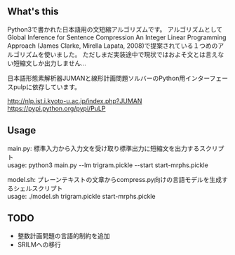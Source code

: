 ## What's this

Python3で書かれた日本語用の文短縮アルゴリズムです。
アルゴリズムとして	Global Inference for Sentence Compression An Integer Linear Programming Approach (James Clarke, Mirella Lapata, 2008)で提案されている１つめのアルゴリズムを使いました。
ただしまだ実装途中で現状ではおよそ文とは言えない短縮文しか出力しません…

日本語形態素解析器JUMANと線形計画問題ソルバーのPython用インターフェースpulpに依存しています。

http://nlp.ist.i.kyoto-u.ac.jp/index.php?JUMAN    
https://pypi.python.org/pypi/PuLP


## Usage

main.py: 標準入力から入力文を受け取り標準出力に短縮文を出力するスクリプト    
usage: python3 main.py --lm trigram.pickle --start start-mrphs.pickle 

model.sh: プレーンテキストの文章からcompress.py向けの言語モデルを生成するシェルスクリプト    
usage: ./model.sh trigram.pickle start-mrphs.pickle

## TODO

* 整数計画問題の言語的制約を追加
* SRILMへの移行
